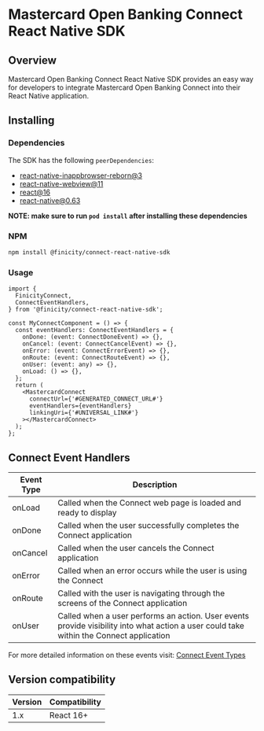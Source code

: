 # Mastercard Open Banking Connect React Native SDK

## Overview

Mastercard Open Banking Connect React Native SDK provides an easy way for developers to integrate Mastercard Open Banking Connect into their React Native application.

## Installing

### Dependencies

The SDK has the following `peerDependencies`:

- [react-native-inappbrowser-reborn@3](https://www.npmjs.com/package/react-native-inappbrowser-reborn)
- [react-native-webview@11](https://www.npmjs.com/package/react-native-webview)
- [react@16](https://www.npmjs.com/package/@finicity/connect-react-native-sdk)
- [react-native@0.63](https://www.npmjs.com/package/react-native)

**NOTE: make sure to run `pod install` after installing these dependencies**

### NPM

```bash
npm install @finicity/connect-react-native-sdk
```

### Usage

```tsx
import {
  FinicityConnect,
  ConnectEventHandlers,
} from '@finicity/connect-react-native-sdk';

const MyConnectComponent = () => {
  const eventHandlers: ConnectEventHandlers = {
    onDone: (event: ConnectDoneEvent) => {},
    onCancel: (event: ConnectCancelEvent) => {},
    onError: (event: ConnectErrorEvent) => {},
    onRoute: (event: ConnectRouteEvent) => {},
    onUser: (event: any) => {},
    onLoad: () => {},
  };
  return (
    <MastercardConnect
      connectUrl={'#GENERATED_CONNECT_URL#'}
      eventHandlers={eventHandlers}
      linkingUri={'#UNIVERSAL_LINK#'}
    ></MastercardConnect>
  );
};
```

## Connect Event Handlers

| Event Type | Description                                                                                                                             |
| ---------- | --------------------------------------------------------------------------------------------------------------------------------------- |
| onLoad     | Called when the Connect web page is loaded and ready to display                                                                         |
| onDone     | Called when the user successfully completes the Connect application                                                                     |
| onCancel   | Called when the user cancels the Connect application                                                                                    |
| onError    | Called when an error occurs while the user is using the Connect                                                                         |
| onRoute    | Called with the user is navigating through the screens of the Connect application                                                       |
| onUser     | Called when a user performs an action. User events provide visibility into what action a user could take within the Connect application |

For more detailed information on these events visit: [Connect Event Types](https://docs.finicity.com/connect-2-0-events-types/)

## Version compatibility

| Version | Compatibility |
| ------- | ------------- |
| 1.x     | React 16+     |
